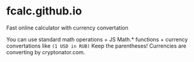 # fcalc.github.io
Fast online calculator with currency convertation

You can use standard math operations + JS Math.* functions + currency convertations like
`(1 USD in RUB)`
Keep the parentheses!
Currencies are converting by cryptonator.com.
